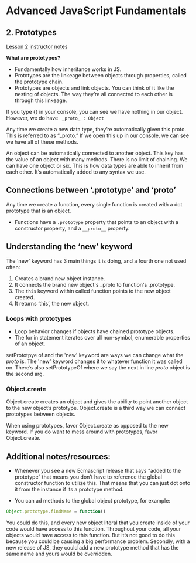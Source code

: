 # Advanced JavaScript Fundamentals

## 2. Prototypes

[Lesson 2 instructor notes](https://github.com/twclark0/advanced-javascript-fundamentals/tree/master/lesson-2)

**What are prototypes?**

- Fundamentally how inheritance works in JS.
- Prototypes are the linkeage between objects through properties, called the prototype chain.
- Prototypes are objects and link objects. You can think of it like the nesting of objects. The way they’re all connected to each other is through this linkeage.

If you type {} in your console, you can see we have nothing in our object. However, we do have ``` _proto_ : Object``` 

Any time we create a new data type, they’re automatically given this proto. This is referred to as “_proto.” If we open this up in our console, we can see we have all of these methods. 

An object can be automatically connected to another object. This key has the value of an object with many methods. There is no limit of chaining. We can have one object or six. This is how data types are able to inherit from each other. It’s automatically added to any syntax we use. 


## Connections between ‘.prototype’ and ‘__proto__’

Any time we create a function, every single function is created with a dot prototype that is an object.  
- Functions have a `.prototype` property that points to an object with a constructor property, and a `__proto__` property.


## Understanding the ‘new’ keyword
The 'new' keyword has 3 main things it is doing, and a fourth one not used often:

1. Creates a brand new object instance. 
2. It connects the brand new object's _proto to function's .prototype.
3. The ```this``` keyword within called function points to the new object created.
4. It returns ‘this’, the new object.

### Loops with prototypes

- Loop behavior changes if objects have chained prototype objects.
- The for in statement iterates over all non-symbol, enumerable properties of an object. 

setPrototpye of and the 'new' keyword are ways we can change what the _proto_ is. The 'new' keyword changes it to whatever function it was called on. There’s also setPrototypeOf where we say the next in line _proto_ object is the second arg. 

### Object.create

Object.create creates an object and gives the ability to point another object to the new object’s prototype. Object.create is a third way we can connect prototypes between objects. 

When using prototypes, favor Object.create as opposed to the new keyword.
If you do want to mess around with prototypes, favor Object.create.


## Additional notes/resources:

- Whenever you see a new Ecmascript release that says “added to the prototype” that means you don’t have to reference the global constructor function to utilize this. That means that you can just dot onto it from the instance if its a prototype method.

- You can ad methods to the global object prototype, for example:

```javascript
Object.prototype.findName = function()
```

You could do this, and every new object literal that you create inside of your code would have access to this function. Throughout your code, all your objects would have access to this function. But it’s not good to do this because you could be causing a big performance problem. Secondly, with a new release of JS, they could add a new prototype method that has the same name and yours would be overridden. 